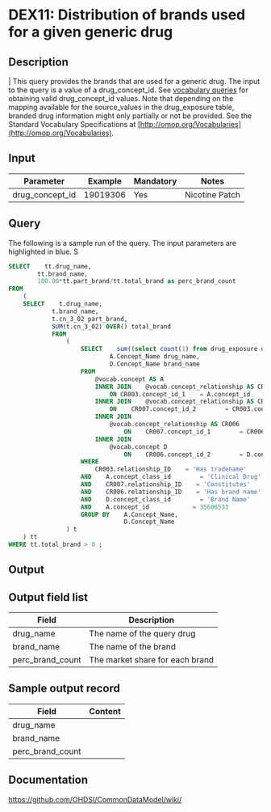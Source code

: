 <!---
Group:drug exposure
Name:DEX11 Distribution of brands used for a given generic drug
Author:Patrick Ryan
CDM Version: 5.0
-->

# DEX11: Distribution of brands used for a given generic drug

## Description
| This query provides the brands that are used for a generic drug. The input to the query is a value of a drug_concept_id. See [vocabulary queries](http://vocabqueries.omop.org/drug-queries) for obtaining valid drug_concept_id values.  Note that depending on the mapping available for the source_values in the drug_exposure table, branded drug information might only partially or not be provided. See the Standard Vocabulary Specifications at  [http://omop.org/Vocabularies](http://omop.org/Vocabularies).

## Input

|  Parameter |  Example |  Mandatory |  Notes |
| --- | --- | --- | --- |
| drug_concept_id | 19019306 | Yes | Nicotine Patch |

## Query
The following is a sample run of the query. The input parameters are highlighted in  blue. S

```sql
SELECT    tt.drug_name,
        tt.brand_name,
        100.00*tt.part_brand/tt.total_brand as perc_brand_count
FROM
    (
    SELECT    t.drug_name,
            t.brand_name,
            t.cn_3_02 part_brand,
            SUM(t.cn_3_02) OVER() total_brand
            FROM
                (
                    SELECT    sum((select count(1) from drug_exposure d where d.drug_concept_id = cr003.concept_id_2)) cn_3_02,
                            A.Concept_Name drug_name,
                            D.Concept_Name brand_name
                    FROM
                        @vocab.concept AS A
                        INNER JOIN    @vocab.concept_relationship AS CR003
                            ON CR003.concept_id_1    = A.concept_id
                        INNER JOIN    @vocab.concept_relationship AS CR007
                            ON    CR007.concept_id_2        = CR003.concept_id_2
                        INNER JOIN
                            @vocab.concept_relationship AS CR006
                                ON    CR007.concept_id_1        = CR006.concept_id_1
                        INNER JOIN
                            @vocab.concept D
                                ON    CR006.concept_id_2        = D.concept_id
                    WHERE
                        CR003.relationship_ID    = 'Has tradename'
                    AND    A.concept_class_id        = 'Clinical Drug'
                    AND    CR007.relationship_ID    = 'Constitutes'
                    AND    CR006.relationship_ID    = 'Has brand name'
                    AND    D.concept_class_id        = 'Brand Name'
                    AND    A.concept_id            = 35606533
                    GROUP BY    A.Concept_Name,
                                D.Concept_Name
                ) t
    ) tt
WHERE tt.total_brand > 0 ;
```

## Output

## Output field list

|  Field |  Description |
| --- | --- |
| drug_name | The name of the query drug |
| brand_name | The name of the brand |
| perc_brand_count | The market share for each brand |

## Sample output record

|  Field |  Content |
| --- | --- |
| drug_name |   |
| brand_name |   |
| perc_brand_count |   |

## Documentation
https://github.com/OHDSI/CommonDataModel/wiki/
